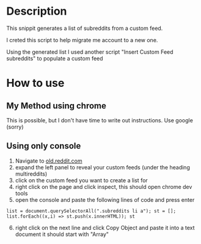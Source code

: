 # Description
This snippit generates a list of subreddits from a custom feed.

I creted this script to help migrate me account to a new one.

Using the generated list I used another script "Insert Custom Feed subreddits" to populate a custom feed

# How to use


## My Method using chrome
This is possible, but I don't have time to write out instructions. Use google (sorry)

## Using only console

1. Navigate to [old.reddit.com](old.reddit.com)
2. expand the left panel to reveal your custom feeds (under the heading multireddits)
3. click on the custom feed you want to create a list for
4. right click on the page and click inspect, this should open chrome dev tools
5. open the console and paste the following lines of code and press enter

```
list = document.querySelectorAll(".subreddits li a"); st = []; list.forEach((x,i) => st.push(x.innerHTML)); st
```

6. right click on the next line and click Copy Object and paste it into a text document
 it should start with "Array"



